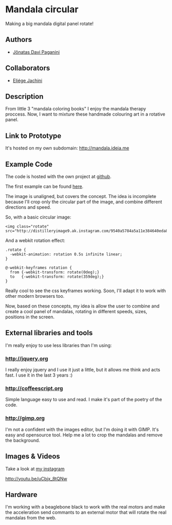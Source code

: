 # Mandala circular

Making a big mandala digital panel rotate!

## Authors

- [Jônatas Davi Paganini](http://github.com/jonatas "Feel free to feedback me at jonatasdp@gmail.com")

## Collaborators

- [Eliége Jachini](http://github.com/eliegejachini "Feel free to feedback me at eliegejachini@gmail.com")

## Description

From little 3 "mandala coloring books" I enjoy the mandala therapy proccess. Now, I want to mixture these handmade colouring art in a rotative panel.

## Link to Prototype

It's hosted on my own subdomain: http://mandala.ideia.me

## Example Code

The code is hosted with the own project at [github](https://github.com/jonatas/devart-template).

The first example can be found [here](http://jsfiddle.net/kFmY8/1060/ "JSFiddle with my first sketch of code").

The image is unaligned, but covers the concept. The idea is incomplete because I'll crop only the circular part of the image, and combine different directions and speed.

So, with a basic circular image:

```
<img class="rotate" src="http://distilleryimage9.ak.instagram.com/9540a5784a5a11e384640eda85d08e73_8.jpg">
```

And a webkit rotation effect:

```
.rotate {
  -webkit-animation: rotation 0.5s infinite linear;
}

@-webkit-keyframes rotation {
  from {-webkit-transform: rotate(0deg);}
  to   {-webkit-transform: rotate(359deg);}
}
```

Really cool to see the css keyframes working. Soon, I'll adapt it to work with other modern browsers too.

Now, based on these concepts, my idea is allow the user to combine and create a cool panel of mandalas, rotating in different speeds, sizes, positions in the screen.

## External libraries and tools

I'm really enjoy to use less libraries than I'm using:

### http://jquery.org

I really enjoy jquery and I use it just a little, but it allows me think and acts fast. I use it in the last 3 years :)

### http://coffeescript.org

Simple language easy to use and read. I make it's part of the poetry of the code.

### http://gimp.org

I'm not a confident with the images editor, but I'm doing it with GIMP. It's easy and opensource tool. Help me a lot to crop the mandalas and remove the background.

## Images & Videos

Take a look at [my instagram](http://instagram.com/jonatasdp "See some of my mandalas there!")

http://youtu.be/uCbjx_8tQNw

## Hardware

I'm working with a beaglebone black to work with the real motors and make the acceleration send commants to an external motor that will rotate the real mandalas from the web.
